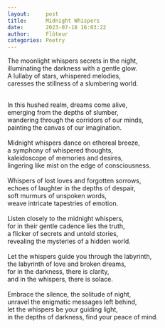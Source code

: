 ```yaml
---
layout:     post
title:      Midnight Whispers
date:       2023-07-18 16:03:22 
author:     Flûteur
categories: Poetry
---
```

The moonlight whispers secrets in the night,
<br>
illuminating the darkness with a gentle glow.
<br>
A lullaby of stars, whispered melodies,
<br>
caresses the stillness of a slumbering world.
<br>

<br>
In this hushed realm, dreams come alive,
<br>
emerging from the depths of slumber,
<br>
wandering through the corridors of our minds,
<br>
painting the canvas of our imagination.
<br>

<br>
Midnight whispers dance on ethereal breeze,
<br>
a symphony of whispered thoughts,
<br>
kaleidoscope of memories and desires,
<br>
lingering like mist on the edge of consciousness.
<br>

<br>
Whispers of lost loves and forgotten sorrows,
<br>
echoes of laughter in the depths of despair,
<br>
soft murmurs of unspoken words,
<br>
weave intricate tapestries of emotion.
<br>

<br>
Listen closely to the midnight whispers,
<br>
for in their gentle cadence lies the truth,
<br>
a flicker of secrets and untold stories,
<br>
revealing the mysteries of a hidden world.
<br>

<br>
Let the whispers guide you through the labyrinth,
<br>
the labyrinth of love and broken dreams,
<br>
for in the darkness, there is clarity,
<br>
and in the whispers, there is solace.
<br>

<br>
Embrace the silence, the solitude of night,
<br>
unravel the enigmatic messages left behind,
<br>
let the whispers be your guiding light,
<br>
in the depths of darkness, find your peace of mind.
